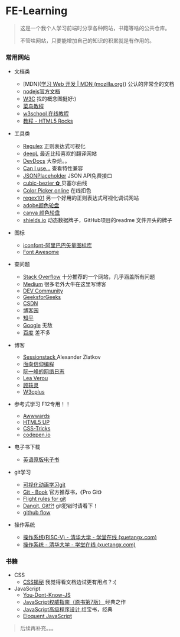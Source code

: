 # FE-Learning

> 这是一个我个人学习前端时分享各种网站，书籍等啥的公共仓库。
> 
> 不管啥网站，只要能增加自己的知识的积累就是有作用的。

### 常用网站

* 文档类
  
  * [MDN]([学习 Web 开发 | MDN (mozilla.org)](https://developer.mozilla.org/zh-CN/docs/learn)) 公认的非常全的文档
  * [nodejs官方文档](https://nodejs.org/zh-cn/docs/)
  * [W3C](https://www.w3.org/TR/) 找的概念图挺好:)
  * [菜鸟教程 ](https://www.runoob.com/)
  * [w3school 在线教程](https://www.w3school.com.cn/)
  * [教程 - HTML5 Rocks](https://www.html5rocks.com/zh/tutorials/)
* 工具类
  
  * [Regulex](https://jex.im/regulex/#!flags=&re=^(a|b)*%3F%24) 正则表达式可视化
  * [deepL](https://deepl.com/) 最近比较喜欢的翻译网站
  * [DevDocs](https://devdocs.io/) 大杂烩。。
  * [Can I use...](https://caniuse.com/) 查看特性兼容
  * [JSONPlaceholder](https://jsonplaceholder.typicode.com/) JSON API免费接口
  * [cubic-bezier ✿ ](https://cubic-bezier.com/#.17,.67,.83,.67) 贝塞尔曲线
  * [Color Picker online](https://imagecolorpicker.com/) 在线扣色
  * [regex101](https://regex101.com/) 另一个好用的正则表达式可视化调试网站
  * [adobe颜色轮盘](https://color.adobe.com/zh/create/color-wheel)
  * [canva 颜色轮盘](https://www.canva.com/colors/color-wheel/) 
  * [shields.io](https://shields.io/) 动态数据牌子，GitHub项目的readme 文件开头的牌子
* 图标
  
  * [iconfont-阿里巴巴矢量图标库](https://www.iconfont.cn/) 
  * [Font Awesome](https://fontawesome.com/)
* 查问题
  
  * [Stack Overflow](https://stackoverflow.com/) 十分推荐的一个网站，几乎涵盖所有问题
  * [Medium](https://medium.com/) 很多老外大牛在这里写博客
  * [DEV Community](https://dev.to/)
  * [GeeksforGeeks](https://www.geeksforgeeks.org/) 
  * [CSDN](https://www.csdn.net/)
  * [博客园](https://www.cnblogs.com/)
  * [知乎](https://www.zhihu.com/)
  * [Google](https://www.google.com) 无敌
  * [百度](https://www.baidu.com) 差不多
* 博客
  
  * [Sessionstack ](https://blog.sessionstack.com/how-javascript-works-event-loop-and-the-rise-of-async-programming-5-ways-to-better-coding-with-2f077c4438b5) Alexander Zlatkov
  * [面向信仰编程](https://draveness.me/)
  * [阮一峰的网络日志](http://www.ruanyifeng.com/blog/)
  * [Lea Verou](https://lea.verou.me/)
  * [顾轶灵](https://justineo.github.io/slideshows/)
  * [W3cplus](https://www.w3cplus.com/)
* 参考式学习 F12专用！！
  
  * [Awwwards](https://www.awwwards.com/)
  * [HTML5 UP](https://html5up.net/)
  * [CSS-Tricks](https://css-tricks.com/)
  * [codepen.io](https://codepen.io/)
* 电子书下载
  
  * [英语原版电子书](https://salttiger.com/)
* git学习

  * [可视化动画学习git](https://learngitbranching.js.org/)
  * [Git - Book](https://git-scm.com/book/zh/v2) 官方推荐书，《Pro Git》
  * [Flight rules for git](https://github.com/k88hudson/git-flight-rules)
  * [Dangit, Git!?!](https://dangitgit.com/zh) git犯错时请看下！
  * [github flow](https://guides.github.com/introduction/flow/)
* 操作系统
  * [操作系统(RISC-V) - 清华大学 - 学堂在线 (xuetangx.com)](https://www.xuetangx.com/course/thu08091002729/7754727?channel=i.area.learn_title)
  * [操作系统 - 清华大学 - 学堂在线 (xuetangx.com)](https://www.xuetangx.com/course/THU08091000267/7753473?channel=i.area.learn_title)

### 书籍

* CSS
  * [CSS揭秘](https://book.douban.com/subject/26745943/) 我觉得看文档边试更有用点？:{
* JavaScript
  * [You-Dont-Know-JS](https://github.com/getify/You-Dont-Know-JS/tree/1st-ed)
  * [JavaScript权威指南（原书第7版） ](https://book.douban.com/subject/35396470/) 经典之作
  * [JavaScript高级程序设计 ](https://book.douban.com/subject/10546125/) 红宝书，经典
  * [Eloquent JavaScript](https://eloquentjavascript.net/) 

> 后续再补充。。。